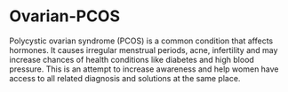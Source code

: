 # Ovarian-PCOS
Polycystic ovarian syndrome (PCOS) is a common condition that affects hormones. It causes irregular menstrual periods, acne, infertility and may increase chances of health conditions like diabetes and high blood pressure. This is an attempt to increase awareness and help women have access to all related diagnosis and solutions at the same place.
